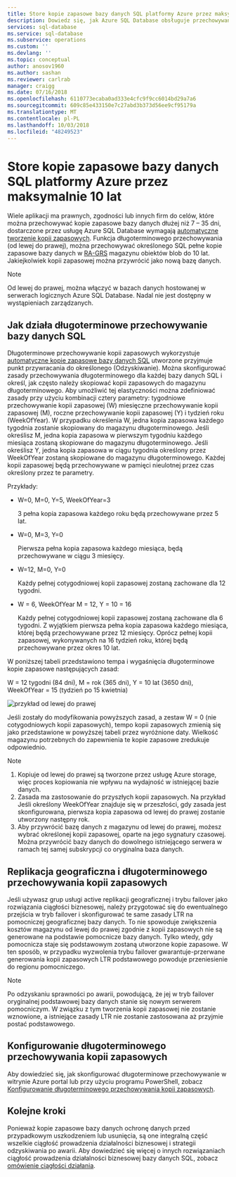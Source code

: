 ```yaml
---
title: Store kopie zapasowe bazy danych SQL platformy Azure przez maksymalnie 10 lat | Dokumentacja firmy Microsoft
description: Dowiedz się, jak Azure SQL Database obsługuje przechowywania tworzenia pełnych kopii zapasowych dla maksymalnie 10 lat.
services: sql-database
ms.service: sql-database
ms.subservice: operations
ms.custom: ''
ms.devlang: ''
ms.topic: conceptual
author: anosov1960
ms.author: sashan
ms.reviewer: carlrab
manager: craigg
ms.date: 07/16/2018
ms.openlocfilehash: 6110773ecaba0ad333e4cfc9f9cc6014bd29a7a6
ms.sourcegitcommit: 609c85e433150e7c27abd3b373d56ee9cf95179a
ms.translationtype: MT
ms.contentlocale: pl-PL
ms.lasthandoff: 10/03/2018
ms.locfileid: "48249523"
---
```

# <a name="store-azure-sql-database-backups-for-up-to-10-years"></a>Store kopie zapasowe bazy danych SQL platformy Azure przez maksymalnie 10 lat

Wiele aplikacji ma prawnych, zgodności lub innych firm do celów, które można przechowywać kopie zapasowe bazy danych dłużej niż 7 – 35 dni, dostarczone przez usługę Azure SQL Database wymagają [automatyczne tworzenie kopii zapasowych](sql-database-automated-backups.md). Funkcja długoterminowego przechowywania (od lewej do prawej), można przechowywać określonego SQL pełne kopie zapasowe bazy danych w [RA-GRS](../storage/common/storage-redundancy-grs.md#read-access-geo-redundant-storage) magazynu obiektów blob do 10 lat. Jakiejkolwiek kopii zapasowej można przywrócić jako nową bazę danych.

> [!NOTE]
> Od lewej do prawej, można włączyć w bazach danych hostowanej w serwerach logicznych Azure SQL Database. Nadal nie jest dostępny w wystąpieniach zarządzanych.
> 

## <a name="how-sql-database-long-term-retention-works"></a>Jak działa długoterminowe przechowywanie bazy danych SQL

Długoterminowe przechowywanie kopii zapasowych wykorzystuje [automatyczne kopie zapasowe bazy danych SQL](sql-database-automated-backups.md) utworzone przyjmuje punkt przywracania do określonego (Odzyskiwanie). Można skonfigurować zasady przechowywania długoterminowego dla każdej bazy danych SQL i określ, jak często należy skopiować kopii zapasowych do magazynu długoterminowego. Aby umożliwić tej elastyczności można zdefiniować zasady przy użyciu kombinacji cztery parametry: tygodniowe przechowywanie kopii zapasowej (W) miesięczne przechowywanie kopii zapasowej (M), roczne przechowywanie kopii zapasowej (Y) i tydzień roku (WeekOfYear). W przypadku określenia W, jedna kopia zapasowa każdego tygodnia zostanie skopiowany do magazynu długoterminowego. Jeśli określisz M, jedna kopia zapasowa w pierwszym tygodniu każdego miesiąca zostaną skopiowane do magazynu długoterminowego. Jeśli określisz Y, jedna kopia zapasowa w ciągu tygodnia określony przez WeekOfYear zostaną skopiowane do magazynu długoterminowego. Każdej kopii zapasowej będą przechowywane w pamięci nieulotnej przez czas określony przez te parametry. 

Przykłady:

-  W=0, M=0, Y=5, WeekOfYear=3

   3 pełna kopia zapasowa każdego roku będą przechowywane przez 5 lat.
- W=0, M=3, Y=0

   Pierwsza pełna kopia zapasowa każdego miesiąca, będą przechowywane w ciągu 3 miesięcy.

- W=12, M=0, Y=0

   Każdy pełnej cotygodniowej kopii zapasowej zostaną zachowane dla 12 tygodni.

- W = 6, WeekOfYear M = 12, Y = 10 = 16

   Każdy pełnej cotygodniowej kopii zapasowej zostaną zachowane dla 6 tygodni. Z wyjątkiem pierwsza pełna kopia zapasowa każdego miesiąca, której będą przechowywane przez 12 miesięcy. Oprócz pełnej kopii zapasowej, wykonywanych na 16 tydzień roku, której będą przechowywane przez okres 10 lat. 

W poniższej tabeli przedstawiono tempa i wygaśnięcia długoterminowe kopie zapasowe następujących zasad:

W = 12 tygodni (84 dni), M = rok (365 dni), Y = 10 lat (3650 dni), WeekOfYear = 15 (tydzień po 15 kwietnia)

   ![przykład od lewej do prawej](./media/sql-database-long-term-retention/ltr-example.png)


 
Jeśli zostały do modyfikowania powyższych zasad, a zestaw W = 0 (nie cotygodniowych kopii zapasowych), tempo kopii zapasowych zmienią się jako przedstawione w powyższej tabeli przez wyróżnione daty. Wielkość magazynu potrzebnych do zapewnienia te kopie zapasowe zredukuje odpowiednio. 

> [!NOTE]
1. Kopiuje od lewej do prawej są tworzone przez usługę Azure storage, więc proces kopiowania nie wpływu na wydajność w istniejącej bazie danych.
2. Zasada ma zastosowanie do przyszłych kopii zapasowych. Na przykład Jeśli określony WeekOfYear znajduje się w przeszłości, gdy zasada jest skonfigurowana, pierwsza kopia zapasowa od lewej do prawej zostanie utworzony następny rok. 
3. Aby przywrócić bazę danych z magazynu od lewej do prawej, możesz wybrać określonej kopii zapasowej, oparte na jego sygnatury czasowej.   Można przywrócić bazy danych do dowolnego istniejącego serwera w ramach tej samej subskrypcji co oryginalna baza danych. 
> 

## <a name="geo-replication-and-long-term-backup-retention"></a>Replikacja geograficzna i długoterminowego przechowywania kopii zapasowych

Jeśli używasz grup usługi active replikacji geograficznej i trybu failover jako rozwiązania ciągłości biznesowej, należy przygotować się do ewentualnego przejścia w tryb failover i skonfigurować te same zasady LTR na pomocniczej geograficznej bazy danych. To nie spowoduje zwiększenia kosztów magazynu od lewej do prawej zgodnie z kopii zapasowych nie są generowane na podstawie pomocnicze bazy danych. Tylko wtedy, gdy pomocnicza staje się podstawowym zostaną utworzone kopie zapasowe. W ten sposób, w przypadku wyzwolenia trybu failover gwarantuje-przerwane generowania kopii zapasowych LTR podstawowego powoduje przeniesienie do regionu pomocniczego. 

> [!NOTE]
Po odzyskaniu sprawności po awarii, powodującą, że jej w tryb failover oryginalnej podstawowej bazy danych stanie się nowym serwerem pomocniczym. W związku z tym tworzenia kopii zapasowej nie zostanie wznowione, a istniejące zasady LTR nie zostanie zastosowana aż przyjmie postać podstawowego. 
> 

## <a name="configure-long-term-backup-retention"></a>Konfigurowanie długoterminowego przechowywania kopii zapasowych

Aby dowiedzieć się, jak skonfigurować długoterminowe przechowywanie w witrynie Azure portal lub przy użyciu programu PowerShell, zobacz [Konfigurowanie długoterminowego przechowywania kopii zapasowych](sql-database-long-term-backup-retention-configure.md).

## <a name="next-steps"></a>Kolejne kroki

Ponieważ kopie zapasowe bazy danych ochronę danych przed przypadkowym uszkodzeniem lub usunięcia, są one integralną część wszelkie ciągłość prowadzenia działalności biznesowej i strategii odzyskiwania po awarii. Aby dowiedzieć się więcej o innych rozwiązaniach ciągłość prowadzenia działalności biznesowej bazy danych SQL, zobacz [omówienie ciągłości działania](sql-database-business-continuity.md).
